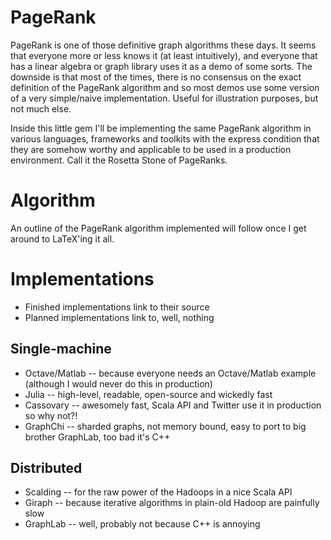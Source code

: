 # PageRank

PageRank is one of those definitive graph algorithms these days. It seems that everyone more or less knows it (at least intuitively), and everyone that has a linear algebra or graph library uses it as a demo of some sorts. The downside is that most of the times, there is no consensus on the exact definition of the PageRank algorithm and so most demos use some version of a very simple/naive implementation. Useful for illustration purposes, but not much else.

Inside this little gem I'll be implementing the same PageRank algorithm in various languages, frameworks and toolkits with the express condition that they are somehow worthy and applicable to be used in a production environment. Call it the Rosetta Stone of PageRanks.

# Algorithm

An outline of the PageRank algorithm implemented will follow once I get around to LaTeX'ing it all.

# Implementations

 * Finished implementations link to their source
 * Planned implementations link to, well, nothing

## Single-machine

 * Octave/Matlab -- because everyone needs an Octave/Matlab example (although I would never do this in production)
 * Julia -- high-level, readable, open-source and wickedly fast
 * Cassovary -- awesomely fast, Scala API and Twitter use it in production so why not?!
 * GraphChi -- sharded graphs, not memory bound, easy to port to big brother GraphLab, too bad it's C++

## Distributed

 * Scalding -- for the raw power of the Hadoops in a nice Scala API
 * Giraph -- because iterative algorithms in plain-old Hadoop are painfully slow
 * GraphLab -- well, probably not because C++ is annoying

